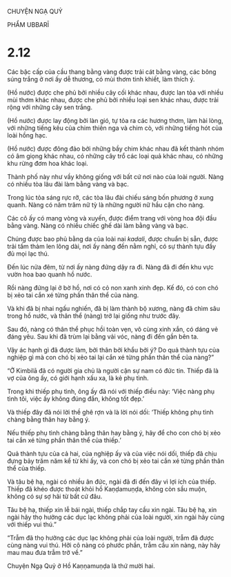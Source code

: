 CHUYỆN NGẠ QUỶ

PHẨM UBBARĪ

# 2.12

Các bậc cấp của cầu thang bằng vàng được trải cát bằng vàng, các bông súng trắng ở nơi ấy dễ thương, có mùi thơm tinh khiết, làm thích ý.

(Hồ nước) được che phủ bởi nhiều cây cối khác nhau, được lan tỏa với nhiều mùi thơm khác nhau, được che phủ bởi nhiều loại sen khác nhau, được trải rộng với những cây sen trắng.

(Hồ nước) được lay động bởi làn gió, tự tỏa ra các hương thơm, làm hài lòng, với những tiếng kêu của chim thiên nga và chim cò, với những tiếng hót của loài hồng hạc.

(Hồ nước) được đông đảo bởi những bầy chim khác nhau đã kết thành nhóm có âm giọng khác nhau, có những cây trổ các loại quả khác nhau, có những khu rừng đơm hoa khác loại.

Thành phố này như vầy không giống với bất cứ nơi nào của loài người. Nàng có nhiều tòa lâu đài làm bằng vàng và bạc.

Trong lúc tỏa sáng rực rỡ, các tòa lâu đài chiếu sáng bốn phương ở xung quanh. Nàng có năm trăm nữ tỳ là những người nữ hầu cận cho nàng.

Các cô ấy có mang vòng và xuyến, được điểm trang với vòng hoa đội đầu bằng vàng. Nàng có nhiều chiếc ghế dài làm bằng vàng và bạc.

Chúng được bao phủ bằng da của loài nai _kadali_, được chuẩn bị sẵn, được trải tấm thảm len lông dài, nơi ấy nàng đến nằm nghỉ, có sự thành tựu đầy đủ mọi lạc thú.

Đến lúc nửa đêm, từ nơi ấy nàng đứng dậy ra đi. Nàng đã đi đến khu vực vườn hoa bao quanh hồ nước.

Rồi nàng đứng lại ở bờ hồ, nơi có cỏ non xanh xinh đẹp. Kế đó, có con chó bị xẻo tai cắn xé từng phần thân thể của nàng.

Và khi đã bị nhai ngấu nghiến, đã bị làm thành bộ xương, nàng đã chìm sâu trong hồ nước, và thân thể (nàng) trở lại giống như trước đây.

Sau đó, nàng có thân thể phục hồi toàn vẹn, vô cùng xinh xắn, có dáng vẻ đáng yêu. Sau khi đã trùm lại bằng vải vóc, nàng đi đến gần bên ta.

Vậy ác hạnh gì đã được làm, bởi thân bởi khẩu bởi ý? Do quả thành tựu của nghiệp gì mà con chó bị xẻo tai lại cắn xé từng phần thân thể của nàng?”

“Ở Kimbilā đã có người gia chủ là người cận sự nam có đức tin. Thiếp đã là vợ của ông ấy, có giới hạnh xấu xa, là kẻ phụ tình.

Trong khi thiếp phụ tình, ông ấy đã nói với thiếp điều này: ‘Việc nàng phụ tình tôi, việc ấy không đúng đắn, không tốt đẹp.’

Và thiếp đây đã nói lời thề ghê rợn và là lời nói dối: ‘Thiếp không phụ tình chàng bằng thân hay bằng ý.

Nếu thiếp phụ tình chàng bằng thân hay bằng ý, hãy để cho con chó bị xẻo tai cắn xé từng phần thân thể của thiếp.’

Quả thành tựu của cả hai, của nghiệp ấy và của việc nói dối, thiếp đã chịu đựng bảy trăm năm kể từ khi ấy, và con chó bị xẻo tai cắn xé từng phần thân thể của thiếp.

Và tâu bệ hạ, ngài có nhiều ân đức, ngài đã đi đến đây vì lợi ích của thiếp. Thiếp đã khéo được thoát khỏi hồ Kaṇḍamuṇḍa, không còn sầu muộn, không có sự sợ hãi từ bất cứ đâu.

Tâu bệ hạ, thiếp xin lễ bái ngài, thiếp chắp tay cầu xin ngài. Tâu bệ hạ, xin ngài hãy thọ hưởng các dục lạc không phải của loài người, xin ngài hãy cùng với thiếp vui thú.”

“Trẫm đã thọ hưởng các dục lạc không phải của loài người, trẫm đã được cùng nàng vui thú. Hỡi cô nàng có phước phần, trẫm cầu xin nàng, này hãy mau mau đưa trẫm trở về.”

Chuyện Ngạ Quỷ ở Hồ Kaṇṇamuṇḍa là thứ mười hai.

